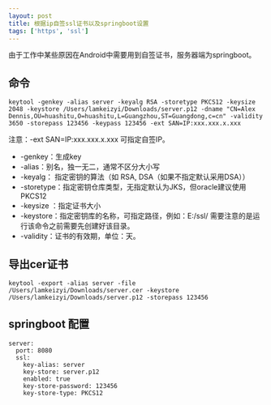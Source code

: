 ```yaml
---
layout: post
title: 根据ip自签ssl证书以及springboot设置
tags: ['https', 'ssl']
---
```


由于工作中某些原因在Android中需要用到自签证书，服务器端为springboot。

## 命令

```
keytool -genkey -alias server -keyalg RSA -storetype PKCS12 -keysize 2048 -keystore /Users/lamkeizyi/Downloads/server.p12 -dname "CN=Alex Dennis,OU=huashitu,O=huashitu,L=Guangzhou,ST=Guangdong,c=cn" -validity 3650 -storepass 123456 -keypass 123456 -ext SAN=IP:xxx.xxx.x.xxx

```

注意：-ext SAN=IP:xxx.xxx.x.xxx 可指定自签IP。

* -genkey：生成key
* -alias：别名，独一无二，通常不区分大小写
* -keyalg： 指定密钥的算法（如 RSA,  DSA（如果不指定默认采用DSA））
* -storetype：指定密钥仓库类型，无指定默认为JKS，但oracle建议使用PKCS12
* -keysize ：指定证书大小
* -keystore：指定密钥库的名称，可指定路径，例如：E:/ssl/ 需要注意的是运行该命令之前需要先创建好该目录。
* -validity：证书的有效期，单位：天。


## 导出cer证书

```
keytool -export -alias server -file /Users/lamkeizyi/Downloads/server.cer -keystore /Users/lamkeizyi/Downloads/server.p12 -storepass 123456

```

## springboot 配置

```
server:
  port: 8080
  ssl:
    key-alias: server
    key-store: server.p12
    enabled: true
    key-store-password: 123456
    key-store-type: PKCS12
    

```
